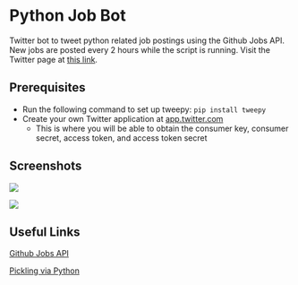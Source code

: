 # Python Job Bot

Twitter bot to tweet python related job postings using the Github Jobs API. New jobs are posted every 2 hours while the script is running. Visit the Twitter page at [this link](https://twitter.com/PyJobs4U).

## Prerequisites

* Run the following command to set up tweepy:
``` pip install tweepy ```
* Create your own Twitter application at [app.twitter.com](app.twitter.com)
  * This is where you will be able to obtain the consumer key, consumer secret, access token, and access token secret
  
## Screenshots

![](/screenshots/screenshot1.png)

![](/screenshots/screenshot2.png)

## Useful Links

[Github Jobs API](https://jobs.github.com/api)

[Pickling via Python](http://www.pitt.edu/~naraehan/python2/pickling.html)
